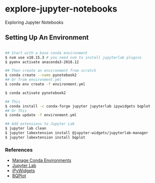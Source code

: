# explore-jupyter-notebooks
Exploring Jupyter Notebooks

## Setting Up An Environment

```bash

## Start with a base conda environment 
$ nvm use v10.15.3 # you need nvm to install jupyterlab plugins
$ pyenv activate anaconda3-2018.12

## Then create an environment from scratch
$ conda create --name pynotebook2
## Or from environment.yml
$ conda env create -f environment.yml

$ conda activate pynotebook2

## This
$ conda install -c conda-forge jupyter jupyterlab ipywidgets bqplot
## Or This
$ conda update -f environment.yml

## Add extensions to Jupyter Lab
$ jupyter lab clean
$ jupyter labextension install @jupyter-widgets/jupyterlab-manager
$ jupyter labextension install bqplot
```

### References

- [Manage Conda Environments](https://docs.conda.io/projects/conda/en/latest/user-guide/tasks/manage-environments.html)
- [Jupyter Lab](https://jupyterlab.readthedocs.io/en/stable/getting_started/installation.html)
- [iPyWidgets](https://ipywidgets.readthedocs.io/en/stable/user_install.html)
- [BQPlot](https://github.com/bloomberg/bqplot)

